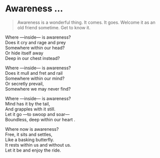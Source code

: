 # Awareness …  
> Awareness is a wonderful thing. It comes. It goes. Welcome it as an old friend sometime. Get to know it.  

Where —inside— is awareness?  
Does it cry and rage and prey  
Somewhere within our head?  
Or hide itself away  
Deep in our chest instead?  
  
Where —inside— is awareness?  
Does it mull and fret and rail  
Somewhere within our mind?  
Or secretly prevail,  
Somewhere we may never find?  
  
Where —inside— is awareness?  
Mind has it by the tail,  
And grapples with it still.  
Let it go —to swoop and soar—  
Boundless, deep within our heart .  
  
Where now is awareness?   
Free, it sits and settles,  
Like a basking butterfly.  
It rests within us and without us.  
Let it be and enjoy the ride.  
  
